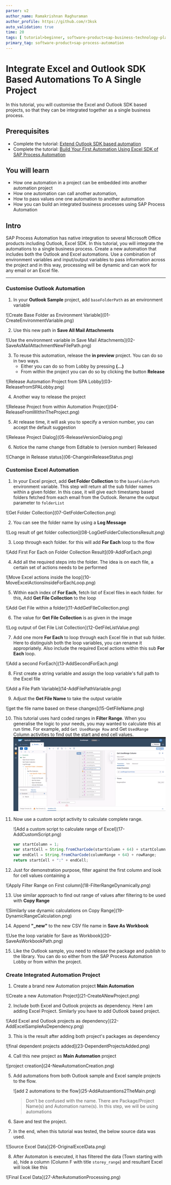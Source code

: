 ```yaml
---
parser: v2
author_name: Ramakrishnan Raghuraman
author_profile: https://github.com/r3ksk
auto_validation: true
time: 20
tags: [ tutorial>beginner, software-product>sap-business-technology-platform, tutorial>free-tier]
primary_tag: software-product>sap-process-automation
---
```


# Integrate Excel and Outlook SDK Based Automations To A Single Project
<!-- description --> In this tutorial, you will customise the Excel and Outlook SDK based projects, so that they can be integrated together as a single business process.

## Prerequisites
- Complete the tutorial: [Extend Outlook SDK based automation](spa-extend-outlook-automation)
- Complete the tutorial: [Build Your First Automation Using Excel SDK of SAP Process Automation](spa-create-excel-automation)

## You will learn
  - How one automation in a project can be embedded into another automation project
  - How one automation can call another automation,
  - How to pass values one one automation to another automation
  - How you can build an integrated business processes using SAP Process Automation

## Intro
SAP Process Automation has native integration to several Microsoft Office products including Outlook, Excel SDK. In this tutorial, you will integrate the automations to a single business process. Create a new automation that includes both the Outlook and Excel automations. Use a combination of environment variables and input/output variables to pass information across the project and in this way, processing will be dynamic and can work for any email or an Excel file.

---

### Customise Outlook Automation


1. In your **Outlook Sample** project, add `baseFolderPath` as an environment variable
  <!-- border -->![Create Base Folder as Environment Variable](01-CreateEnvironmentVariable.png)

2. Use this new path in **Save All Mail Attachments**
  <!-- border -->![Use the environment variable in Save Mail Attachments](02-SaveAsMailAttachmentNewFilePath.png)

3. To reuse this automation, release the **in preview** project. You can do so in two ways.
    - Either you can do so from Lobby by pressing **(...)**
    - From within the project you can do so by clicking the button **Release**
  <!-- border -->![Release Automation Project from SPA Lobby](03-ReleasefromSPALobby.png)

4. Another way to release the project
  <!-- border -->![Release Project from within Automation Project](04-ReleaseFromWithinTheProject.png)

5. At release time, it will ask you to specify a version number, you can accept the default suggestion
  <!-- border -->![Release Project Dialog](05-ReleaseVersionDialog.png)

6. Notice the name change from Editable to (version number) Released
  <!-- border -->![Change in Release status](06-ChangeinReleaseStatus.png)



### Customise Excel Automation


1. In your Excel project, add **Get Folder Collection** to the `baseFolderPath` environment variable. This step will return all the sub folder names within a given folder. In this case, it will give each timestamp based folders fetched from each email from the Outlook. Rename the output parameter to `folderList`
  <!-- border -->![Get Folder Collection](07-GetFolderCollection.png)

2. You can see the folder name by using a **Log Message**
  <!-- border -->![Log result of get folder collection](08-LogGetFolderCollectionsResult.png)

3. Loop through each folder. for this will add **For Each** loop to the flow
  <!-- border -->![Add First For Each on Folder Collection Result](09-AddForEach.png)

4. Add all the required steps into the folder. The idea is on each file, a certain set of actions needs to be performed
  <!-- border -->![Move Excel actions inside the loop](10-MoveExcelActionsInsideForEachLoop.png)

5. Within each index of **For Each**, fetch list of Excel files in each folder. for this, Add **Get File Collection** to the loop
  <!-- border -->![Add Get File within a folder](11-AddGetFIleCollection.png)

6. The value for **Get File Collection** is as given in the image
  <!-- border -->![Log output of Get File List Collection](12-GetFileListValue.png)

7. Add one more **For Each** to loop through each Excel file in that sub folder. Here to distinguish both the loop variables, you can rename it appropriately. Also include the required Excel actions within this sub **For Each** loop.
  <!-- border -->![Add a second ForEach](13-AddSecondForEach.png)

8. First create a string variable and assign the loop variable's full path to the Excel file
  <!-- border -->![Add a File Path Variable](14-AddFilePathVariable.png)

9. Adjust the **Get File Name** to take the output variable
  <!-- border -->![get the file name based on these changes](15-GetFileName.png)

10. This tutorial uses hard coded ranges in **Filter Range**. When you generalise the logic to your needs, you may wanted to calculate this at run time. For example, add `Get UsedRange Row` and Get `UsedRange` Column activities to find out the start and end cell values.
![Amend Filter Range with Dynamic Calculations](16-AddStarRangeStarActivities.png)

11. Now use a custom script activity to calculate complete range.
    <!-- border -->![Add a custom script to calculate range of Excel](17-AddCustomScript.png)

    ```JavaScript
    var startColumn = 1;
    var startCell = String.fromCharCode(startColumn + 64) + startColumn;
    var endCell = String.fromCharCode(columnRange + 64) + rowRange;
    return startCell + ":" + endCell;
    ```

12. Just for demonstration purpose, filter against the first column and look for cell values containing a
  <!-- border -->![Apply Filter Range on First column](18-FilterRangeDynamically.png)

13. Use similar approach to find out range of values after filtering to be used with **Copy Range**
  <!-- border -->![Similarly use dynamic calculations on Copy Range](19-DynamicRangeCalculation.png)

14. Append **"\_new"** to the new CSV file name in **Save As Workbook**
  <!-- border -->![Use the loop variable for Save as Workbook](20-SaveAsWorkbookPath.png)

15. Like the Outlook sample, you need to release the package and publish to the library. You can do so either from the SAP Process Automation Lobby or from within the project.


### Create Integrated Automation Project


1. Create a brand new Automation project **Main Automation**
  <!-- border -->![Create a new Automation Project](21-CreateANewProject.png)

2. Include both Excel and Outlook projects as dependency. Here I am adding Excel Project. Similarly you have to add Outlook based project.
  <!-- border -->![Add Excel and Outlook projects as dependency](22-AddExcelSampleAsDependency.png)

3. This is the result after adding both project's packages as dependency
  <!-- border -->![final dependent projects added](23-DependentProjectsAdded.png)

4. Call this new project as **Main Automation** project
  <!-- border -->![project creation](24-NewAutomationCreation.png)

5. Add automations from both Outlook sample and Excel sample projects to the flow.
   <!-- border -->![add 2 automations to the flow](25-AddAutoamtions2TheMain.png)

    > Don't be confused with the name. There are Package/Project Name(s) and Automation name(s). In this step, we will be using automations

6. Save and test the project.

7. In the end, when this tutorial was tested, the below source data was used.
  <!-- border -->![Source Excel Data](26-OriginalExcelData.png)

8. After Automaton is executed, it has filtered the data (Town starting with a), hide a column (Column F with title `storey_range`) and resultant Excel will look like this
  <!-- border -->![Final Excel Data](27-AfterAutomationProcessing.png)
